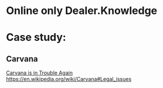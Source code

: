 # Online only Dealer.Knowledge

# Case study:
## Carvana
[Carvana is in Trouble Again](https://youtu.be/FsA_P-iDKdQ)  
https://en.wikipedia.org/wiki/Carvana#Legal_issues
